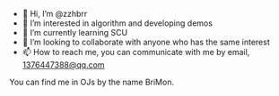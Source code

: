 - 👋 Hi, I’m @zzhbrr
- 👀 I’m interested in algorithm and developing demos
- 🌱 I’m currently learning SCU
- 💞️ I’m looking to collaborate with anyone who has the same interest
- 📫 How to reach me, you can communicate with me by email, 1376447388@qq.com

You can find me in OJs by the name BriMon.

<!---
zzhbrr/zzhbrr is a ✨ special ✨ repository because its `README.md` (this file) appears on your GitHub profile.
You can click the Preview link to take a look at your changes.
--->
